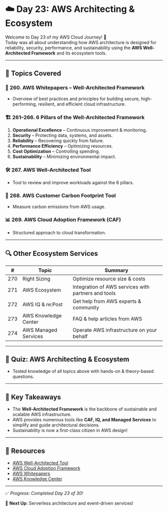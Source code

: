 # ☁️ Day 23: AWS Architecting & Ecosystem

Welcome to Day 23 of my AWS Cloud Journey! 🚀  
Today was all about understanding how AWS architecture is designed for reliability, security, performance, and sustainability using the **AWS Well-Architected Framework** and its ecosystem tools.

---

## 🧱 Topics Covered

### 📄 260. AWS Whitepapers – Well-Architected Framework
- Overview of best practices and principles for building secure, high-performing, resilient, and efficient cloud infrastructure.

### 🏗️ 261–266. 6 Pillars of the Well-Architected Framework
1. **Operational Excellence** – Continuous improvement & monitoring.
2. **Security** – Protecting data, systems, and assets.
3. **Reliability** – Recovering quickly from failure.
4. **Performance Efficiency** – Optimizing resources.
5. **Cost Optimization** – Controlling spending.
6. **Sustainability** – Minimizing environmental impact.

### 🛠️ 267. AWS Well-Architected Tool
- Tool to review and improve workloads against the 6 pillars.

### 🌱 268. AWS Customer Carbon Footprint Tool
- Measure carbon emissions from AWS usage.

### 📊 269. AWS Cloud Adoption Framework (CAF)
- Structured approach to cloud transformation.

---

## 🔍 Other Ecosystem Services

| # | Topic                          | Summary |
|---|--------------------------------|---------|
| 270 | Right Sizing | Optimize resource size & costs |
| 271 | AWS Ecosystem | Integration of AWS services with partners and tools |
| 272 | AWS IQ & re:Post | Get help from AWS experts & community |
| 273 | AWS Knowledge Center | FAQ & help articles from AWS |
| 274 | AWS Managed Services | Operate AWS infrastructure on your behalf |

---

## 📌 Quiz: AWS Architecting & Ecosystem
- Tested knowledge of all topics above with hands-on & theory-based questions.

---

## 📘 Key Takeaways
- The **Well-Architected Framework** is the backbone of sustainable and scalable AWS infrastructure.
- AWS provides numerous tools like **CAF, IQ, and Managed Services** to simplify and guide architectural decisions.
- Sustainability is now a first-class citizen in AWS design!

---

## 🔗 Resources
- [AWS Well-Architected Tool](https://aws.amazon.com/well-architected-tool/)
- [AWS Cloud Adoption Framework](https://aws.amazon.com/professional-services/CAF/)
- [AWS Whitepapers](https://aws.amazon.com/whitepapers/)
- [AWS Knowledge Center](https://aws.amazon.com/premiumsupport/knowledge-center/)

---

✅ _Progress: Completed Day 23 of 30!_

📅 **Next Up**: Serverless architecture and event-driven services!


